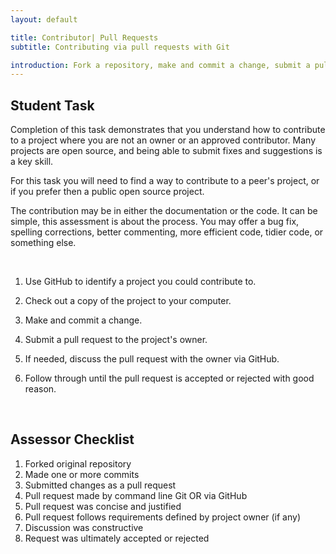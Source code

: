```yaml
---
layout: default

title: Contributor| Pull Requests
subtitle: Contributing via pull requests with Git

introduction: Fork a repository, make and commit a change, submit a pull request.
---
```




## Student Task

Completion of this task demonstrates that you understand how to contribute to a project where you are not an owner or an approved contributor. Many projects are open source, and being able to submit fixes and suggestions is a key skill.

For this task you will need to find a way to contribute to a peer's project, or if you prefer then a public open source project.

The contribution may be in either the documentation or the code. It can be simple, this assessment is about the process. You may offer a bug fix, spelling corrections, better commenting, more efficient code, tidier code, or something else.

<br>

1. Use GitHub to identify a project you could contribute to.

2. Check out a copy of the project to your computer.

3. Make and commit a change.

4. Submit a pull request to the project's owner.

5. If needed, discuss the pull request with the owner via GitHub.

6. Follow through until the pull request is accepted or rejected with good reason.

<br>



## Assessor Checklist

1. Forked original repository
2. Made one or more commits
3. Submitted changes as a pull request
4. Pull request made by command line Git OR via GitHub
5. Pull request was concise and justified
6. Pull request follows requirements defined by project owner (if any)
7. Discussion was constructive
8. Request was ultimately accepted or rejected

